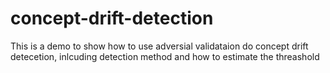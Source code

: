 # concept-drift-detection
This is a demo to show how to use adversial validataion do concept drift detecetion, inlcuding detection method and how to estimate the threashold
